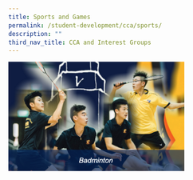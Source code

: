 ```yaml
---
title: Sports and Games
permalink: /student-development/cca/sports/
description: ""
third_nav_title: CCA and Interest Groups
---
```

<a href="https://staging.d270c0tj2w26u.amplifyapp.com/badminton/">
<img src="/images/badminton.png"  style="width:70%">
</a>